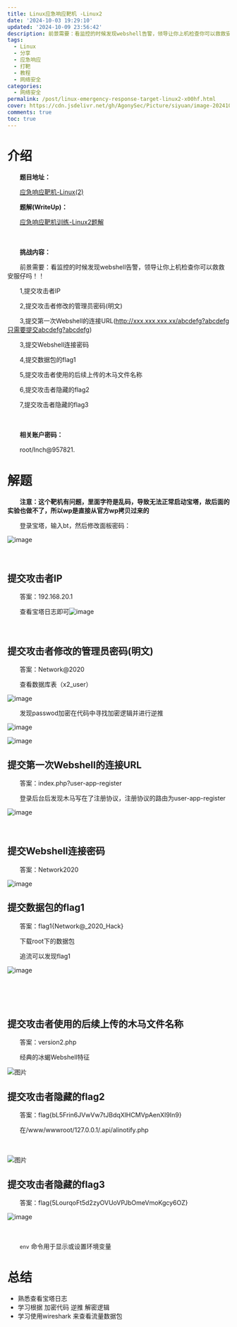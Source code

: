 ```yaml
---
title: Linux应急响应靶机 -Linux2
date: '2024-10-03 19:29:10'
updated: '2024-10-09 23:56:42'
description: 前景需要：看监控的时候发现webshell告警，领导让你上机检查你可以救救安服仔吗！！
tags:
  - Linux
  - 分享
  - 应急响应
  - 打靶
  - 教程
  - 网络安全
categories:
  - 网络安全
permalink: /post/linux-emergency-response-target-linux2-x00hf.html
cover: https://cdn.jsdelivr.net/gh/AgonySec/Picture/siyuan/image-20241009095806-4dety9p.png
comments: true
toc: true
---
```

# 介绍

　　**题目地址：**

　　[应急响应靶机-Linux(2)](http://mp.weixin.qq.com/s?__biz=MzkxMTUwOTY1MA==&mid=2247485625&idx=1&sn=ec58f917314da2fee442a94bce81ce9d&chksm=c11a5944f66dd0526a43531f5afdaec58e39dea79df0fbcf413269cb9d5ce54fb1fd1077176a&scene=21#wechat_redirect)

　　**题解(WriteUp)：**

　　[应急响应靶机训练-Linux2题解](http://mp.weixin.qq.com/s?__biz=MzkxMTUwOTY1MA==&mid=2247485704&idx=1&sn=2fbcaae9954ac422052903b9de0343ea&chksm=c11a58f5f66dd1e37953b92ad464b3794a2e8019ad30ce8d3b4342ab725dbc4399330d038cfd&scene=21#wechat_redirect)

　　‍

　　**挑战内容：**

　　前景需要：看监控的时候发现webshell告警，领导让你上机检查你可以救救安服仔吗！！

　　1,提交攻击者IP

　　2,提交攻击者修改的管理员密码(明文)

　　3,提交第一次Webshell的连接URL(http://xxx.xxx.xxx.xx/abcdefg?abcdefg只需要提交abcdefg?abcdefg)

　　3,提交Webshell连接密码

　　4,提交数据包的flag1

　　5,提交攻击者使用的后续上传的木马文件名称

　　6,提交攻击者隐藏的flag2

　　7,提交攻击者隐藏的flag3

　　‍

　　**相关账户密码：**

　　root/Inch@957821.

# 解题

　　**注意：这个靶机有问题，里面字符是乱码，导致无法正常启动宝塔，故后面的实验也做不了，所以wp是直接从官方wp拷贝过来的**

　　登录宝塔，输入bt，然后修改面板密码：

​![image](https://cdn.jsdelivr.net/gh/AgonySec/Picture/siyuan/image-20241004125744-5qmmh9l.png)​

　　‍

## 提交攻击者IP

　　答案：192.168.20.1

　　查看宝塔日志即可![image](https://cdn.jsdelivr.net/gh/AgonySec/Picture/siyuan/image-20241004125817-xcifwnl.png)​

　　‍

## 提交攻击者修改的管理员密码(明文)

　　答案：Network@2020

　　查看数据库表（x2\_user）

​![image](https://cdn.jsdelivr.net/gh/AgonySec/Picture/siyuan/image-20241004125858-iofdije.png)​

　　发现passwod加密在代码中寻找加密逻辑并进行逆推

​![image](https://cdn.jsdelivr.net/gh/AgonySec/Picture/siyuan/image-20241009095747-qor2e7u.png)​

​![image](https://cdn.jsdelivr.net/gh/AgonySec/Picture/siyuan/image-20241009095755-c1olawe.png)​

## 提交第一次Webshell的连接URL

　　答案：index.php?user-app-register

　　登录后台后发现木马写在了注册协议，注册协议的路由为user-app-register

​![image](https://cdn.jsdelivr.net/gh/AgonySec/Picture/siyuan/image-20241009095806-4dety9p.png)​

　　‍

## 提交Webshell连接密码

　　答案：Network2020

​![image](https://cdn.jsdelivr.net/gh/AgonySec/Picture/siyuan/image-20241009095816-66umvnu.png)​

## 提交数据包的flag1

　　答案：flag1{Network@\_2020\_Hack}

　　下载root下的数据包

　　追流可以发现flag1

​![image](https://cdn.jsdelivr.net/gh/AgonySec/Picture/siyuan/image-20241004130312-s8q88sd.png)​

　　‍

　　‍

## 提交攻击者使用的后续上传的木马文件名称

　　答案：version2.php

　　经典的冰蝎Webshell特征

​![图片](https://cdn.jsdelivr.net/gh/AgonySec/Picture/siyuan/network-asset-640-20241007152544-czhq5d7.png)​

## 提交攻击者隐藏的flag2

　　答案：flag{bL5Frin6JVwVw7tJBdqXlHCMVpAenXI9In9}

　　在/www/wwwroot/127.0.0.1/.api/alinotify.php

　　‍

​![图片](https://cdn.jsdelivr.net/gh/AgonySec/Picture/siyuan/network-asset-640-20241007152544-embkzsg.webp)​

## 提交攻击者隐藏的flag3

　　答案：flag{5LourqoFt5d2zyOVUoVPJbOmeVmoKgcy6OZ}

​![image](https://cdn.jsdelivr.net/gh/AgonySec/Picture/siyuan/image-20241004131335-vo3tk33.png)​

　　‍

　　​`env`​ 命令用于显示或设置环境变量

# 总结

* 熟悉查看宝塔日志
* 学习根据 加密代码 逆推 解密逻辑
* 学习使用wireshark 来查看流量数据包

　　‍
